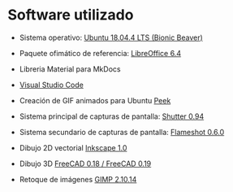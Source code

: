 # Software utilizado

* Sistema operativo: [Ubuntu 18.04.4 LTS (Bionic Beaver)](https://releases.ubuntu.com/bionic/)
  
* Paquete ofimático de referencia: [LibreOffice 6.4](https://es.libreoffice.org/)
  
* Libreria Material para MkDocs
  
* [Visual Studio Code](https://code.visualstudio.com/)
  
* Creación de GIF animados para Ubuntu [Peek](https://ubunlog.com/peek-gif-animados-ubuntu/)
  
* Sistema principal de capturas de pantalla: [Shutter 0.94](http://shutter-project.org)
  
* Sistema secundario de capturas de pantalla: [Flameshot 0.6.0](https://flameshot.js.org/#/?id=flameshot-060)
  
* Dibujo 2D vectorial [Inkscape 1.0](https://inkscape.org/es/)
  
* Dibujo 3D [FreeCAD 0.18 / FreeCAD 0.19](https://www.freecadweb.org/)
  
* Retoque de imágenes [GIMP 2.10.14](https://www.gimp.org/)

